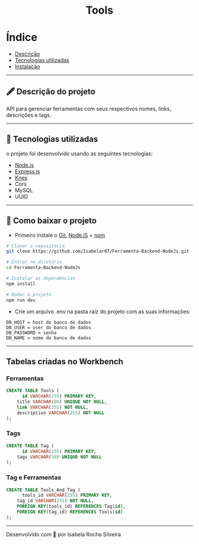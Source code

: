 <h1 align="center">
    Tools
</h1>

# Índice

- [Descrição](#-descrição-do-projeto)
- [Tecnologias utilizadas](#-tecnologias-utilizadas)
- [Instalação](#-como-baixar-o-projeto)

---

## 🖋 Descrição do projeto

API para gerenciar ferramentas com seus respectivos nomes, links, descrições e tags.

---

## 🚀 Tecnologias utilizadas

o projeto foi desenvolvido usando as seguintes tecnologias:

- [Node.js](https://nodejs.org/pt-br/docs/)
- [Express.js](http://expressjs.com/pt-br/)
- [Knex](http://knexjs.org/)
- Cors
- MySQL
- UUID

---

## 💾 Como baixar o projeto

- Primeiro instale o [Git](https://git-scm.com/), [Node.jS](https://nodejs.org/pt-br/download/) + [npm](https://www.npmjs.com/get-npm)
```bash
# Clonar o repositório
git clone https://github.com/Isabelar07/Ferramenta-Backend-NodeJs.git

# Entrar no diretório
cd Ferramenta-Backend-NodeJs

# Instalar as dependências
npm install

# Rodar o projeto
npm run dev
```

- Crie um arquivo .env na pasta raíz do projeto com as suas informações:

```
DB_HOST = host do banco de dados
DB_USER = user do banco de dados
DB_PASSWORD = senha
DB_NAME = nome do banco de dados
```

---

## Tabelas criadas no Workbench

### Ferramentas
```sql
CREATE TABLE Tools (
	  id VARCHAR(255) PRIMARY KEY,
    title VARCHAR(80) UNIQUE NOT NULL,
    link VARCHAR(255) NOT NULL,
    description VARCHAR(255) NOT NULL
);

```

### Tags
```sql
CREATE TABLE Tag (
	  id VARCHAR(255) PRIMARY KEY,
    tags VARCHAR(50) UNIQUE NOT NULL
);
```

### Tag e Ferramentas
```sql
CREATE TABLE Tools_And_Tag (
	  tools_id VARCHAR(255) PRIMARY KEY,
    tag_id VARCHAR(255) NOT NULL,
    FOREIGN KEY(tools_id) REFERENCES Tag(id),
    FOREIGN KEY(tag_id) REFERENCES Tools(id)
);
```

---

Desenvolvido com 🧡 por Isabela Rocha Silveira
